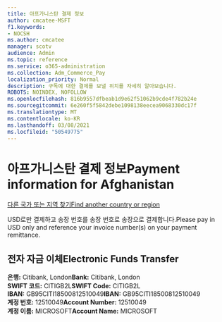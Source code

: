 ```yaml
---
title: 아프가니스탄 결제 정보
author: cmcatee-MSFT
f1.keywords:
- NOCSH
ms.author: cmcatee
manager: scotv
audience: Admin
ms.topic: reference
ms.service: o365-administration
ms.collection: Adm_Commerce_Pay
localization_priority: Normal
description: 구독에 대한 결제를 보낼 위치를 자세히 알아보습니다.
ROBOTS: NOINDEX, NOFOLLOW
ms.openlocfilehash: 816b9557dfbeab1d9e62f51062b9cde4f782b24e
ms.sourcegitcommit: 6e260f5f5842debe1098138eecea9068330dc17f
ms.translationtype: MT
ms.contentlocale: ko-KR
ms.lasthandoff: 03/08/2021
ms.locfileid: "50549775"
---
```

# <a name="payment-information-for-afghanistan"></a><span data-ttu-id="7a16d-103">아프가니스탄 결제 정보</span><span class="sxs-lookup"><span data-stu-id="7a16d-103">Payment information for Afghanistan</span></span>

[<span data-ttu-id="7a16d-104">다른 국가 또는 지역 찾기</span><span class="sxs-lookup"><span data-stu-id="7a16d-104">Find another country or region</span></span>](../billing-and-payments/pay-for-your-subscription.md)

<span data-ttu-id="7a16d-105">USD로만 결제하고 송장 번호를 송장 번호로 송장으로 결제합니다.</span><span class="sxs-lookup"><span data-stu-id="7a16d-105">Please pay in USD only and reference your invoice number(s) on your payment remittance.</span></span>

## <a name="electronic-funds-transfer"></a><span data-ttu-id="7a16d-106">전자 자금 이체</span><span class="sxs-lookup"><span data-stu-id="7a16d-106">Electronic Funds Transfer</span></span>

<span data-ttu-id="7a16d-107">**은행:** Citibank, London</span><span class="sxs-lookup"><span data-stu-id="7a16d-107">**Bank:** Citibank, London</span></span>  
<span data-ttu-id="7a16d-108">**SWIFT 코드:** CITIGB2L</span><span class="sxs-lookup"><span data-stu-id="7a16d-108">**SWIFT Code:** CITIGB2L</span></span>  
<span data-ttu-id="7a16d-109">**IBAN:** GB95CITI18500812510049</span><span class="sxs-lookup"><span data-stu-id="7a16d-109">**IBAN:** GB95CITI18500812510049</span></span>  
<span data-ttu-id="7a16d-110">**계정 번호:** 12510049</span><span class="sxs-lookup"><span data-stu-id="7a16d-110">**Account Number:** 12510049</span></span>  
<span data-ttu-id="7a16d-111">**계정 이름:** MICROSOFT</span><span class="sxs-lookup"><span data-stu-id="7a16d-111">**Account Name:** MICROSOFT</span></span>  
